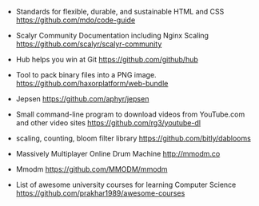 

* Standards for flexible, durable, and sustainable HTML and CSS
https://github.com/mdo/code-guide

* Scalyr Community Documentation including Nginx Scaling
https://github.com/scalyr/scalyr-community

* Hub helps you win at Git
https://github.com/github/hub

* Tool to pack binary files into a PNG image.
https://github.com/haxorplatform/web-bundle

* Jepsen
https://github.com/aphyr/jepsen

* Small command-line program to download videos from YouTube.com and other video sites
https://github.com/rg3/youtube-dl


* scaling, counting, bloom filter library
https://github.com/bitly/dablooms

* Massively Multiplayer Online Drum Machine
http://mmodm.co

* Mmodm
https://github.com/MMODM/mmodm

* List of awesome university courses for learning Computer Science
https://github.com/prakhar1989/awesome-courses
